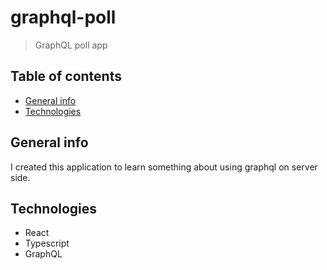 # graphql-poll

> GraphQL poll app

## Table of contents

- [General info](#general-info)
- [Technologies](#technologies)

## General info

I created this application to learn something about using graphql on server side.

## Technologies

- React
- Typescript
- GraphQL
